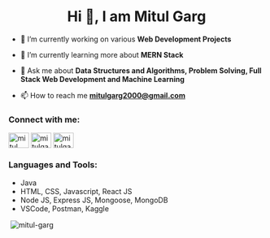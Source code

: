 <h1 align="center">Hi 👋, I am Mitul Garg</h1>

- 🔭 I’m currently working on various **Web Development Projects**

- 🌱 I’m currently learning more about **MERN Stack**

- 💬 Ask me about **Data Structures and Algorithms, Problem Solving, Full Stack Web Development and Machine Learning**

- 📫 How to reach me **mitulgarg2000@gmail.com**

<h3 align="left">Connect with me:</h3>
<p align="left">
<a href="https://linkedin.com/in/mitulgarg" target="blank"><img align="center" src="https://raw.githubusercontent.com/rahuldkjain/github-profile-readme-generator/master/src/images/icons/Social/linked-in-alt.svg" alt="mitul garg" height="30" width="40" /></a>
<a href="https://www.codechef.com/users/mitulgarg" target="blank"><img align="center" src="https://cdn.jsdelivr.net/npm/simple-icons@3.1.0/icons/codechef.svg" alt="mitulgarg" height="30" width="40" /></a>
<a href="https://www.leetcode.com/mitulgarg" target="blank"><img align="center" src="https://raw.githubusercontent.com/rahuldkjain/github-profile-readme-generator/master/src/images/icons/Social/leet-code.svg" alt="mitulgarg" height="30" width="40" /></a>
</p>

<h3 align="left">Languages and Tools:</h3>
<p align="left"> 
  <ul>
    <li>Java</li>
    <li>HTML, CSS, Javascript, React JS</li>
    <li>Node JS, Express JS, Mongoose, MongoDB</li>
    <li>VSCode, Postman, Kaggle</li>
  </ul>
</p>

<p>&nbsp;<img align="center" src="https://github-readme-stats.vercel.app/api?username=mitul-garg&show_icons=true&locale=en&theme=dark" alt="mitul-garg" /></p>
